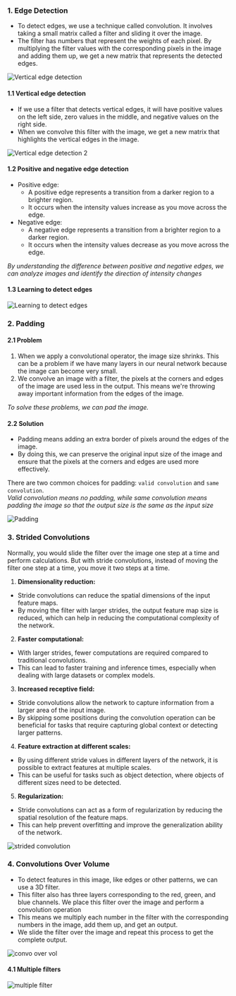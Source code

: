 ### 1. Edge Detection

- To detect edges, we use a technique called convolution. It involves taking a small matrix called a filter and sliding it over the image.
-  The filter has numbers that represent the weights of each pixel. By multiplying the filter values with the corresponding pixels in the image and adding them up, we get a new matrix that represents the detected edges.

![Vertical edge detection](https://github.com/user-attachments/assets/caf8ade6-2719-4582-9fd4-ec769ef4ea0e)

#### 1.1 Vertical edge detection

- If we use a filter that detects vertical edges, it will have positive values on the left side, zero values in the middle, and negative values on the right side.
- When we convolve this filter with the image, we get a new matrix that highlights the vertical edges in the image.

![Vertical edge detection 2](https://github.com/user-attachments/assets/f234360d-90f4-46ee-95f2-83df8bf643ab)

#### 1.2 Positive and negative edge detection

- Positive edge:
    - A positive edge represents a transition from a darker region to a brighter region.
    - It occurs when the intensity values increase as you move across the edge.
- Negative edge:
    - A negative edge represents a transition from a brighter region to a darker region.
    - It occurs when the intensity values decrease as you move across the edge.

*By understanding the difference between positive and negative edges, we can analyze images and identify the direction of intensity changes*

#### 1.3 Learning to detect edges

![Learning to detect edges](https://github.com/user-attachments/assets/44f94812-165f-490b-b83b-38b3e2da47d3)

### 2. Padding

#### 2.1 Problem 

1. When we apply a convolutional operator, the image size shrinks. This can be a problem if we have many layers in our neural network because the image can become very small. 
2. We convolve an image with a filter, the pixels at the corners and edges of the image are used less in the output. This means we're throwing away important information from the edges of the image.

*To solve these problems, we can pad the image.*

#### 2.2 Solution

- Padding means adding an extra border of pixels around the edges of the image.
- By doing this, we can preserve the original input size of the image and ensure that the pixels at the corners and edges are used more effectively.

There are two common choices for padding: `valid convolution` and `same convolution`.\
*Valid convolution means no padding, while same convolution means padding the image so that the output size is the same as the input size*

![Padding](https://github.com/user-attachments/assets/c749d13c-4999-4df3-bf99-8b386d5dc423)

### 3. Strided Convolutions

Normally, you would slide the filter over the image one step at a time and perform calculations. But with stride convolutions, instead of moving the filter one step at a time, you move it two steps at a time.

1. **Dimensionality reduction:**

- Stride convolutions can reduce the spatial dimensions of the input feature maps.
- By moving the filter with larger strides, the output feature map size is reduced, which can help in reducing the computational complexity of the network.

2. **Faster computational:**

- With larger strides, fewer computations are required compared to traditional convolutions. 
- This can lead to faster training and inference times, especially when dealing with large datasets or complex models.

3. **Increased receptive field:**

- Stride convolutions allow the network to capture information from a larger area of the input image.
- By skipping some positions during the convolution operation can be beneficial for tasks that require capturing global context or detecting larger patterns.

4. **Feature extraction at different scales:**

- By using different stride values in different layers of the network, it is possible to extract features at multiple scales.
- This can be useful for tasks such as object detection, where objects of different sizes need to be detected.

5. **Regularization:**

- Stride convolutions can act as a form of regularization by reducing the spatial resolution of the feature maps.
- This can help prevent overfitting and improve the generalization ability of the network.

![strided convolution](https://github.com/user-attachments/assets/d50103ec-a08b-4c50-9ef3-fc1a11108504)

### 4. Convolutions Over Volume

- To detect features in this image, like edges or other patterns, we can use a 3D filter.
- This filter also has three layers corresponding to the red, green, and blue channels. We place this filter over the image and perform a convolution operation
- This means we multiply each number in the filter with the corresponding numbers in the image, add them up, and get an output.
- We slide the filter over the image and repeat this process to get the complete output.

![convo over vol](https://github.com/user-attachments/assets/94423389-e93d-4ad9-bcad-8ebd9b2b04a4)

#### 4.1 Multiple filters

![multiple filter](https://github.com/user-attachments/assets/1048a557-fbd8-433f-822e-a49da4412bc5)
